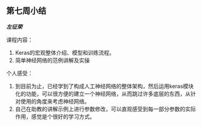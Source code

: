 ## 第七周小结

***左征荣***

课程内容：

1. Keras的宏观整体介绍、模型和训练流程。
2. 简单神经网络的范例讲解及实操

个人感受：

1. 到目前为止，已经学到了构成人工神经网络的整体架构，然后运用keras模块化的功能，可以很方便的建立一个神经网络，从而跳过许多底层的东西，从针对使用的角度来考虑神经网络。
2. 自己在助教的讲解示例上进行参数修改，可以直观感受到每一部分参数的实际作用，感觉是个很好的学习方式。

